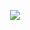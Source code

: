 <p align="center"><img src="https://iagomolinavazquez.com/global/rsc/project/remote_pc_controller/demo.png"></p>
